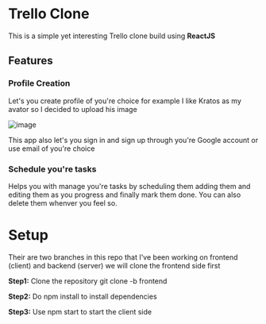 # Trello Clone
This is a simple yet interesting Trello clone build using **ReactJS**

## Features 


### Profile Creation

Let's you create profile of you're choice for example I like Kratos as my avator so I decided to upload his image 

![image](https://github.com/user-attachments/assets/9e645a31-0530-4ad9-9130-bb362bb0de2c)

This app also let's you sign in and sign up through you're Google account or use email of you're choice


### Schedule you're tasks

Helps you with manage you're tasks by scheduling them adding them and editing them as you progress and finally mark them done.
You can also delete them whenver you feel so.


# Setup

Their are two branches in this repo that I've been working on frontend (client) and backend (server) we will clone the frontend side first 

**Step1:** Clone the repository git clone -b frontend <remote-url>

**Step2:** Do npm install to install dependencies 

**Step3:** Use npm start to start the client side 




